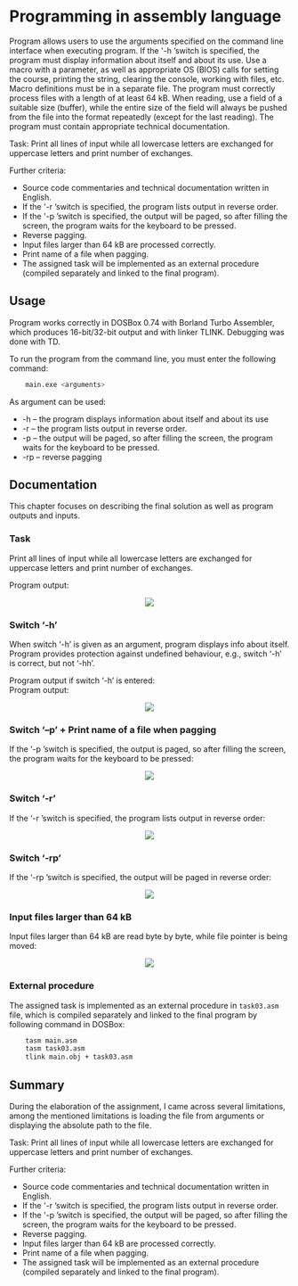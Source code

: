 # Programming in assembly language  
Program allows users to use the arguments specified on the command line interface when executing program. 
If the '-h ’switch is specified, the program must display information about itself and about its use.
Use a macro with a parameter, as well as appropriate OS (BIOS) calls for setting the course, printing the string, clearing the console, working with files, etc. Macro definitions must be in a separate file. 
The program must correctly process files with a length of at least 64 kB. When reading, use a field of a suitable size (buffer), while the entire size of the field will always be pushed from the file into the format repeatedly (except for the last reading).
The program must contain appropriate technical documentation.

Task: Print all lines of input while all lowercase letters are exchanged for uppercase letters and print number of exchanges.

Further criteria:
* Source code commentaries and technical documentation written in English.
* If the '-r ’switch is specified, the program lists output in reverse order.
* If the '-p ’switch is specified, the output will be paged, so after filling the screen, the program waits for the keyboard to be pressed.
* Reverse pagging.
* Input files larger than 64 kB are processed correctly. 
* Print name of a file when pagging.
* The assigned task will be implemented as an external procedure (compiled separately and linked to the final program).
 

## Usage  
Program works correctly in DOSBox 0.74 with Borland Turbo Assembler, which produces 16-bit/32-bit output and with linker TLINK. Debugging was done with TD.

To run the program from the command line, you must enter the following command:

```bash
    main.exe <arguments>
```
As argument can be used:
* -h – the program displays information about itself and about its use
* -r – the program lists output in reverse order.
* -p – the output will be paged, so after filling the screen, the program waits for the keyboard to be pressed.
* -rp – reverse pagging

## Documentation  
This chapter focuses on describing the final solution as well as program outputs and inputs.  

### Task
Print all lines of input while all lowercase letters are exchanged for uppercase letters and print number of exchanges.

Program output:  
<p align="center">
	<img src="./figures/1.png">
</p>

### Switch ‘-h’ 
When switch ‘-h’ is given as an argument, program displays info about itself. Program provides protection against undefined behaviour, e.g., switch ‘-h’ is correct, but not ‘-hh’. 

Program output if switch ‘-h’ is entered:  
Program output:  
<p align="center">
	<img src="./figures/2.png">
</p>

### Switch ‘–p’ + Print name of a file when pagging
If the ‘-p ’switch is specified, the output is paged, so after filling the screen, the program waits for the keyboard to be pressed:
<p align="center">
	<img src="./figures/3.png">
</p>

### Switch ‘-r’
If the ‘-r ’switch is specified, the program lists output in reverse order:
<p align="center">
	<img src="./figures/4.png">
</p>

### Switch ‘-rp’
If the ‘-rp ’switch is specified, the output will be paged in reverse order:  
<p align="center">
	<img src="./figures/5.png">
</p>

### Input files larger than 64 kB
Input files larger than 64 kB are read byte by byte, while file pointer is being moved:  
<p align="center">
	<img src="./figures/6.png">
</p>

### External procedure
The assigned task is implemented as an external procedure in `task03.asm` file, which is compiled separately and linked to the final program by following command in DOSBox:
```bash
    tasm main.asm
    tasm task03.asm
    tlink main.obj + task03.asm
```  

## Summary
During the elaboration of the assignment, I came across several limitations, among the mentioned limitations is loading the file from arguments or displaying the absolute path to the file.  

Task: Print all lines of input while all lowercase letters are exchanged for uppercase letters and print number of exchanges.

Further criteria:
* Source code commentaries and technical documentation written in English.
* If the '-r ’switch is specified, the program lists output in reverse order.
* If the '-p ’switch is specified, the output will be paged, so after filling the screen, the program waits for the keyboard to be pressed.
* Reverse pagging.
* Input files larger than 64 kB are processed correctly. 
* Print name of a file when pagging.
* The assigned task will be implemented as an external procedure (compiled separately and linked to the final program).



